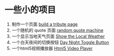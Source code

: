 # 一些小的项目
1. 制作一个页面 [build a tribute page](build-a-tribute-page/)
2. 一个随机的 quote 页面 [random quote machine](random-quote-machine/)
3. 一个显示当地天气页面 [Show the Local Weather](Show-the-Local-Weather/)
4. 一个白天夜间的切换按钮 [Day Night Toggle Button](Day-Night-Toggle-Button/)
5. 一个html5视频播放器 [Html5 Video Player](Html5-Video-Player)
